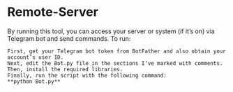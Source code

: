 # Remote-Server

By running this tool, you can access your server or system (if it’s on) via Telegram bot and send commands.
To run:

    First, get your Telegram bot token from BotFather and also obtain your account’s user ID.
    Next, edit the Bot.py file in the sections I’ve marked with comments.
    Then, install the required libraries.
    Finally, run the script with the following command:
    **python Bot.py**
